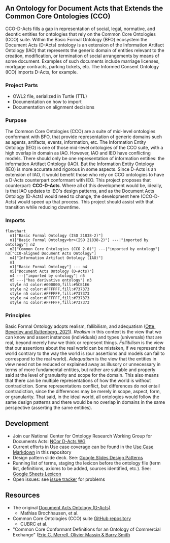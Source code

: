 ## An Ontology for Document Acts that Extends the Common Core Ontologies (CCO)
CCO-D-Acts fills a gap in representation of social, legal, normative, and deontic entities for ontologies that rely on the Common Core Ontologies (CCO) suite. Within the Basic Formal Ontology (BFO) ecosystem the Document Acts (D-Acts) ontology is an extension of the Information Artifact Ontology (IAO) that represents the generic domain of entities relevant to the creation, modification, or termination of social arrangements by means of some document. Examples of such documents include marriage licenses, mortgage contracts, parking tickets, etc. The Informed Consent Ontology (ICO) imports D-Acts, for example.

### Project Parts
- OWL2 file, serialized in Turtle (TTL)
- Documentation on how to import
- Documentation on alignment decisions

### Purpose
The Common Core Ontologies (CCO) are a suite of mid-level ontologies conformant with BFO, that provide representation of generic domains such as agents, artifacts, events, information, etc. The Information Entity Ontology (IEO) is one of those mid-level ontologies of the CCO suite, with a high overlap in domain as IAO. However, IAO and IEO have conflicting models. There should only be one representation of information entities: the Information Artifact Ontology (IAO). But the Information Entity Ontology (IEO) is more accurate and rigorous in some aspects. Since D-Acts is an extension of IAO, it would benefit those who rely on CCO ontologies to have a D-Acts counterpart conformant with IEO. This project proposes that counterpart: **CCO-D-Acts**. Where all of this development would be, ideally, is that IAO updates to IEO's design patterns, and as the Document Acts Ontology (D-Acts) would need to change, the development here (CCO-D-Acts) would speed up that process. This project should assist with that transition while reducing downtime.

### Imports
```mermaid
flowchart
  n1["Basic Formal Ontology (ISO 21838-2)"]
  n1["Basic Formal Ontology<br>(ISO 21838-2)"] ---|"imported by ontology"| n2
  n2["Common Core Ontologies (CCO 2.0)"] ---|"imported by ontology"| n3["CCO-aligned Document Acts Ontology"]
  n4["Information Artifact Ontology (IAO)"]
  n1
  n1["Basic Formal Ontology"] --- n4
  n5["Document Acts Ontology (D-Acts)"]
  n4 ---|"imported by ontology"| n5
  n5 ---|"has derivative ontology"| n3
  style n3 color:#000000,fill:#5CE1E6
  style n2 color:#FFFFFF,fill:#737373
  style n5 color:#FFFFFF,fill:#737373
  style n4 color:#FFFFFF,fill:#737373
  style n1 color:#FFFFFF,fill:#737373
```

### Principles
Basic Formal Ontology adopts realism, fallibilism, and adequatism ([Otte, Beverley and Ruttenberg, 2021](https://philarchive.org/archive/OTTBBF)). _Realism_ in this context is the view that we can know and assert instances (individuals) and types (universals) that are real, beyond merely how we think or represent things. _Fallibilism_ is the view that our assertions about the real world can be mistaken, if we represent the world contrary to the way the world is (our assertions and models can fail to correspond to the real world). _Adequatism_ is the view that the entities in view need not be reduced or explained away as illusory or unnecessary in terms of more fundamental entities, but rather are suitable and properly said at the level of granularity and scope for the domain. This also means that there can be multiple representations of how the world is without contradiction. Some representations conflict, but differences do not entail contradiction, since the differences may be merely in scope, aspect, form, or granularity. That said, in the ideal world, all ontologies would follow the same design patterns and there would be no overlap in domains in the same perspective (asserting the same entities).

## Development
- Join our National Center for Ontology Research Working Group for Documents Acts: [NCor D-Acts WG](https://johnbeve.github.io/NCOR-Test/d-acts-wg/)
- Current efforts in Use case coverage can be found in the [Use Case Markdown](https://github.com/jonathanvajda/cco-d-acts/blob/main/use-cases.md) in this repository
- Design pattern slide deck. See: [Google Slides Design Patterns](https://docs.google.com/presentation/d/16hYjzlTm1N38zenNGiNq2YENGAhrtqd6zDJ8mdf3g70/edit#slide=id.g2db1d96c9a8_0_0)
- Running list of terms, staging the lexicon before the ontology file (term list, definitions, axioms to be added, sources identified, etc.). See: [Google Sheets Lexicon](https://docs.google.com/spreadsheets/d/1tC-z5rIos7nOuSaQSgVJ5ik4RHgvnObt/edit#gid=177562300)
- Open issues: see [issue tracker](https://github.com/jonathanvajda/cco-d-acts/issues) for problems 

## Resources
- The original [Document Acts Ontology (D-Acts)](https://github.com/d-acts/d-acts)
  - Mathias Brochhausen, et al.
- Common Core Ontologies (CCO) suite [GitHub repository](https://github.com/CommonCoreOntology/CommonCoreOntologies)
  - CUBRC et al.
- "Common Core Conformant Definitions for an Ontology of Commercial Exchange" ([Eric C. Merrell, Olivier Massin & Barry Smith](https://philarchive.org/rec/MERCCC)
